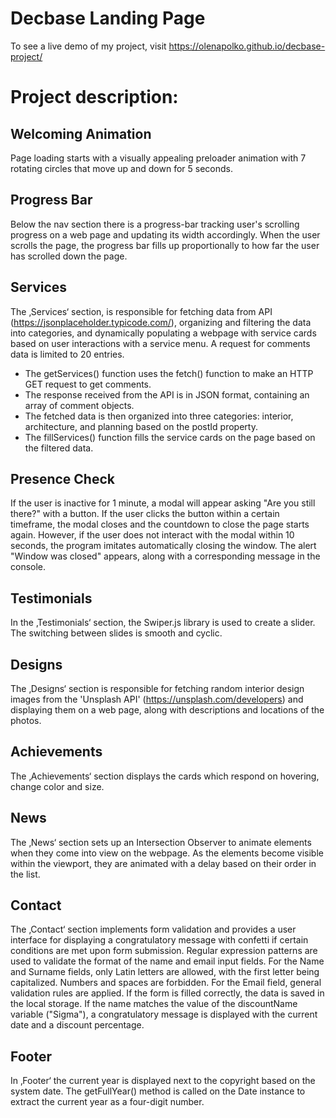# Decbase Landing Page
To see a live demo of my project, visit https://olenapolko.github.io/decbase-project/

# Project description:
## Welcoming Animation
Page loading starts with a visually appealing preloader animation with 7 rotating circles that move up and down for 5 seconds.

## Progress Bar
Below the nav section there is a progress-bar tracking user's scrolling progress on a web page and updating its width accordingly. When the user scrolls the page, the progress bar fills up proportionally to how far the user has scrolled down the page.

## Services
The ‚Services‘ section, is responsible for fetching data from API (https://jsonplaceholder.typicode.com/), organizing and filtering the data into categories, and dynamically populating a webpage with service cards based on user interactions with a service menu. A request for comments data is limited to 20 entries.

* The getServices() function uses the fetch() function to make an HTTP GET request to get comments.
* The response received from the API is in JSON format, containing an array of comment objects.
* The fetched data is then organized into three categories: interior, architecture, and planning based on the postId property.
* The fillServices() function fills the service cards on the page based on the filtered data.

## Presence Check
If the user is inactive for 1 minute, a modal will appear asking "Are you still there?" with a button. If the user clicks the button within a certain timeframe, the modal closes and the countdown to close the page starts again. However, if the user does not interact with the modal within 10 seconds, the program imitates automatically closing the window. The alert "Window was closed" appears, along with a corresponding message in the console.

## Testimonials
In the ‚Testimonials‘ section, the Swiper.js library is used to create a slider. The switching between slides is smooth and cyclic.

## Designs
The ‚Designs‘ section is responsible for fetching random interior design images from the 'Unsplash API' (https://unsplash.com/developers) and displaying them on a web page, along with descriptions and locations of the photos.

## Achievements
The ‚Achievements‘ section displays the cards which respond on hovering, change color and size.

## News
The ‚News‘ section sets up an Intersection Observer to animate elements when they come into view on the webpage. As the elements become visible within the viewport, they are animated with a delay based on their order in the list.

## Contact
The ‚Contact‘ section implements form validation and provides a user interface for displaying a congratulatory message with confetti if certain conditions are met upon form submission. Regular expression patterns are used to validate the format of the name and email input fields. For the Name and Surname fields, only Latin letters are allowed, with the first letter being capitalized. Numbers and spaces are forbidden. For the Email field, general validation rules are applied. If the form is filled correctly, the data is saved in the local storage. If the name matches the value of the discountName variable ("Sigma"), a congratulatory message is displayed with the current date and a discount percentage.

## Footer
In ‚Footer‘ the current year is displayed next to the copyright based on the system date. The getFullYear() method is called on the Date instance to extract the current year as a four-digit number.
